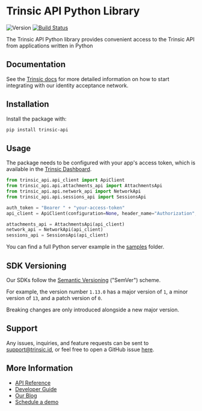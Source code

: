 # Trinsic API Python Library

![Version](https://img.shields.io/pypi/v/trinsic-api)
[![Build Status](https://github.com/trinsic-id/sdk/actions/workflows/api-python-release.yml/badge.svg)](https://github.com/trinsic-id/sdk/actions?query=branch%main)

The Trinsic API Python library provides convenient access to the Trinsic API from applications written in Python

## Documentation

See the [Trinsic docs](https://docs.trinsic.id/docs/) for more detailed information on how to start integrating with our identity acceptance network.

## Installation

Install the package with:

```sh
pip install trinsic-api
```

## Usage

The package needs to be configured with your app's access token, which is
available in the [Trinsic Dashboard](https://dashboard.trinsic.id).

```py
from trinsic_api.api_client import ApiClient
from trinsic_api.api.attachments_api import AttachmentsApi
from trinsic_api.api.network_api import NetworkApi
from trinsic_api.api.sessions_api import SessionsApi

auth_token = "Bearer " + "your-access-token"
api_client = ApiClient(configuration=None, header_name="Authorization", header_value=auth_token)

attachments_api = AttachmentsApi(api_client)
network_api = NetworkApi(api_client)
sessions_api = SessionsApi(api_client)
```

You can find a full Python server example in the [samples](https://github.com/trinsic-id/sdk/tree/main/api-python/samples) folder.

## SDK Versioning

Our SDKs follow the [Semantic Versioning](https://semver.org) ("SemVer") scheme. 

For example, the version number `1.13.0` has a major version of `1`, a minor version of `13`, and a patch version of `0`.

Breaking changes are only introduced alongside a new major version.

## Support

Any issues, inquiries, and feature requests can be sent to [support@trinsic.id](mailto:support@trinsic.id), or feel free to open a GitHub issue [here](https://github.com/trinsic-id/sdk/issues).

## More Information

- [API Reference](https://docs.trinsic.id/reference)
- [Developer Guide](https://docs.trinsic.id/docs/developer-tools)
- [Our Blog](https://trinsic.id/blog/)
- [Schedule a demo](https://trinsic.id/contact/)
